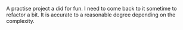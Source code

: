 A practise project a did for fun. I need to come back to it sometime to refactor
a bit. It is accurate to a reasonable degree depending on the complexity.
